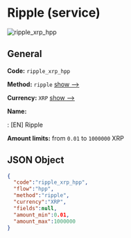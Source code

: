
# Ripple (service) 
![ripple_xrp_hpp](https://static.openfintech.io/payment_methods/ripple_xrp_hpp/logo.svg?w=400&c=v0.59.26#w200)  

## General 
 
**Code:** `ripple_xrp_hpp` 
 
**Method:** `ripple` 
 [show -->](/payment-methods/ripple/) 
 
**Currency:** `XRP` [show -->](/currencies/XRP/) 
 
**Name:** 
 
:	[EN] Ripple 
 
**Amount limits:** from `0.01` to `1000000` XRP 

## JSON Object 

```json
{
  "code":"ripple_xrp_hpp",
  "flow":"hpp",
  "method":"ripple",
  "currency":"XRP",
  "fields":null,
  "amount_min":0.01,
  "amount_max":1000000
}
```  
